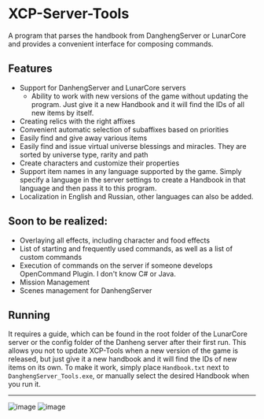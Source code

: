 # XCP-Server-Tools
A program that parses the handbook from DanghengServer or LunarCore and provides a convenient interface for composing commands.

## Features
- Support for DanhengServer and LunarCore servers
  - Ability to work with new versions of the game without updating the program. Just give it a new Handbook and it will find the IDs of all new items by itself.
- Creating relics with the right affixes
- Convenient automatic selection of subaffixes based on priorities
- Easily find and give away various items
- Easily find and issue virtual universe blessings and miracles. They are sorted by universe type, rarity and path
- Create characters and customize their properties
- Support item names in any language supported by the game. Simply specify a language in the server settings to create a Handbook in that language and then pass it to this program.
- Localization in English and Russian, other languages can also be added.


## Soon to be realized:
- Overlaying all effects, including character and food effects
- List of starting and frequently used commands, as well as a list of custom commands
- Execution of commands on the server if someone develops OpenCommand Plugin. I don't know C# or Java.
- Mission Management
- Scenes management for DanhengServer


## Running

It requires a guide, which can be found in the root folder of the LunarCore server or the config folder of the Danheng server after their first run. This allows you not to update XCP-Tools when a new version of the game is released, but just give it a new handbook and it will find the IDs of new items on its own. To make it work, simply place `Handbook.txt` next to `DanghengServer_Tools.exe`, or manually select the desired Handbook when you run it.

---
![image](https://github.com/user-attachments/assets/e0024010-ea40-4f36-9f35-434dbe0ba044)
![image](https://github.com/user-attachments/assets/2f2eb206-8b3f-448c-b1b8-ce85602ab03d)

